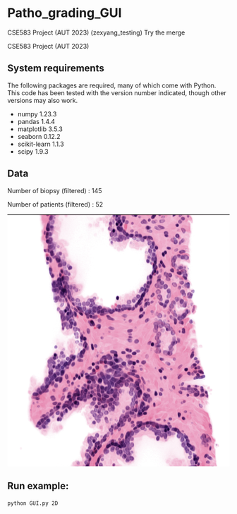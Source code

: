 # Patho_grading_GUI

CSE583 Project (AUT 2023) (zexyang_testing)
Try the merge

CSE583 Project (AUT 2023) 




## System requirements
The following packages are required, many of which come with Python. This code has been tested with the version number indicated, though other versions may also work.
- numpy 1.23.3
- pandas 1.4.4
- matplotlib 3.5.3
- seaborn 0.12.2
- scikit-learn 1.1.3
- scipy 1.9.3


## Data
Number of biopsy (filtered) : 145

Number of patients (filtered) : 52

![Sample data](./Data/Image_readme.png)

## Run example:

```bash
python GUI.py 2D
```



